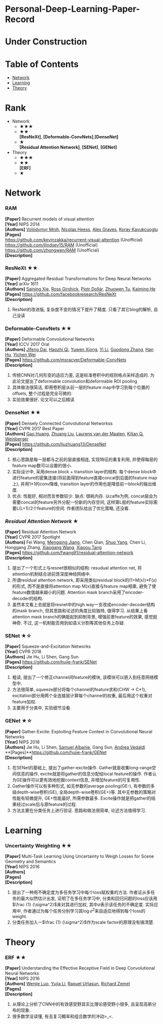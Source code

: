 # Personal-Deep-Learning-Paper-Record
# Under Construction
# Table of Contents
- [Network](#network)
- [Learning](#learning)
- [Theory](#theory)
# Rank
- Network <Br>
  - ★★★ <Br>
  - ★★ <Br>
  **[ResNeXt]**, **[Deformable-ConvNets]**,**[DenseNet]** <Br>
  - ★ <Br>
  **[Residual Attention Network]**, **[SENet]**, **[GENet]** <Br>
- Theory <Br>
  - ★★★ <Br>
  - ★★ <Br>
    **[ERF]** <Br>
  - ★ <Br>
  
# Network
### **RAM**
**[Paper]** Recurrent models of visual attention <Br>
**[Year]** NIPS 2014 <Br>
**[Authors]** [Volodymyr Mnih](https://www.cs.toronto.edu/~vmnih/), [Nicolas Heess](http://homepages.inf.ed.ac.uk/s0677090/), [Alex Graves](https://www.cs.toronto.edu/~graves/), [Koray Kavukcuoglu](http://koray.kavukcuoglu.org/)<Br>
 **[Pages]** <Br>
  https://github.com/kevinzakka/recurrent-visual-attention (Unofficial) <Br>
  https://github.com/jlindsey15/RAM (Unofficial) <Br>
  https://github.com/zhongwen/RAM  (Unofficial) <Br>
 **[Description]**<Br>

### **ResNeXt ★★**
**[Paper]** Aggregated Residual Transformations for Deep Neural Networks <Br>
**[Year]** arXiv 1611 <Br>
**[Authors]** [Saining Xie](http://vcl.ucsd.edu/~sxie/), [Ross Girshick](http://www.rossgirshick.info/), [Piotr Dollár](https://pdollar.github.io/), [Zhuowen Tu](http://pages.ucsd.edu/~ztu/), [Kaiming He](http://kaiminghe.com/) <Br>
 **[Pages]** https://github.com/facebookresearch/ResNeXt <Br>
 **[Description]**<Br>
1) ResNet的改进版, 复杂度不变的情况下提升了精度. 只看了其它blog的解析, 自己没读 
  
### **Deformable-ConvNets ★★**
**[Paper]** Deformable Convolutional Networks <Br>
**[Year]** ICCV 2017 Oral<Br>
**[Authors]**	[Jifeng Dai](http://www.jifengdai.org/), [Haozhi Qi](http://haozhi.io/), [Yuwen Xiong](http://www.cs.toronto.edu/~yuwen/), [Yi Li](https://liyi14.github.io/), [Guodong Zhang](http://www.cs.toronto.edu/~gdzhang/), [Han Hu](https://sites.google.com/site/hanhushomepage/), [Yichen Wei](https://www.microsoft.com/en-us/research/people/yichenw/) <Br>
 **[Pages]** https://github.com/msracver/Deformable-ConvNets <Br>
 **[Description]**<Br>
1) 传统CNN对几何形变的适应力差, 这是标准卷积中的规则格点采样造成的. 为此论文提出了deformable convolution和deformable ROI pooling
2) 具体做法很简洁, 即用卷积层从前一层的feature map中学习到每个位置的offsets, 整个过程是完全可微的.
3) 实验效果很好. 论文可以之后精读

### **DenseNet ★★**
**[Paper]** Densely Connected Convolutional Networkss <Br>
**[Year]** CVPR 2017 Best Paper<Br>
**[Authors]** [Gao Huang](http://www.cs.cornell.edu/~gaohuang/), [Zhuang Liu](https://liuzhuang13.github.io/), [Laurens van der Maaten](https://lvdmaaten.github.io/), [Kilian Q. Weinberger](http://www.cs.cornell.edu/~kilian/)	<Br>
**[Pages]** https://github.com/liuzhuang13/DenseNet <Br>
**[Description]**<Br>
1) 核心思路是每一层都与之前的层直接相连, 实现特征的重复利用, 并使得每层的feature map数可以设置的很小. <Br>
2) 实际设计中, 采用dense block + transition layer的结构. 每个dense block中进行feature的密集连接(将前面得到feature直接concat到后面的feature map上), 并用1*1的conv降维, transition layer的作用也是降低前一block的输出维度. <Br>
3) 优点: 性能好, 相对而言参数较少. 缺点: 很耗内存. 以caffe为例, concat层会为需要concat的feature另外分配一份新的内存空间, 这样第L层的feature实际需要L(L+1)/2个feature的空间. 作者团队给出了优化策略, 还没看. <Br>
  
### ***Residual Attention Network* ★**
**[Paper]** Residual Attention Network <Br>
**[Year]** CVPR 2017 Spotlight <Br>
**[Authors]** Fei Wang, [Mengqing Jiang](https://github.com/Jmq14), Chen Qian, [Shuo Yang](http://shuoyang1213.me/), Chen Li, Honggang Zhang, [Xiaogang Wang](http://www.ee.cuhk.edu.hk/~xgwang/), [Xiaoou Tang](https://www.ie.cuhk.edu.hk/people/xotang.shtml) <Br>
 **[Pages]** https://github.com/fwang91/residual-attention-network <Br>
 **[Description]**<Br>
1) 提出了一个形式上与resnet很相似的结构: resudual attention net, 将attention机制结合进前馈深度神经网络中. <Br>
2) 所谓residual attention network, 即采用类似residual block的(1+M(x))*F(x)的形式, 而不是直接将attention map M(x)直接与feature map相乘, 避免了使feature数值越来越小的问题. Attention mask branch采用了encoder-decoder的结构. <Br>
3) 虽然本文看上去就是将resnet中的high way一支改成encoder-decoder结构的mask branch, 但其思路和论述的角度比较独特, 值得学习. 从结果上看attention mask branch的确能起到抑制背景, 增强前景feature的效果, 感觉挺神奇. 不过, 这一机制能否用到如语义分割等其他任务上存疑.<Br>
  
### **SENet ★☆**
**[Paper]** Squeeze-and-Excitation Networks <Br>
**[Year]** CVPR 2018 <Br>
**[Authors]**  Jie Hu, Li Shen, Gang Sun<Br>
**[Pages]** https://github.com/hujie-frank/SENet <Br>
**[Description]** <Br>
1) 粗读, 提出了一个修正channel间feature的模块, 该模块可以嵌入到任意网络模型中. <Br>
2) 方法很简单, squeeze部分将每个channel的feature求和(C*H*W -> C*1), excitation部分用两个全连接层计算每个channel的权重, 最后用这个权重对feature加权. <Br>
3) 主要用于分类中, 实验细节没看. <Br>
  
### **GENet ★☆**
**[Paper]** Gather-Excite: Exploiting Feature Context in Convolutional Neural Networks <Br>
**[Year]** NIPS 2018 <Br>
**[Authors]**  Jie Hu, Li Shen, [Samuel Albanie](http://www.robots.ox.ac.uk/~albanie/), Gang Sun, [Andrea Vedaldi](http://www.robots.ox.ac.uk/~vedaldi/)<Br>
**[Pages]**https://github.com/hujie-frank/GENet <Br>
**[Description]** <Br>
1) 在SENet的基础上, 提出了gather-excite操作. Gather就是收集long-range空间信息的操作, excite就是将gather的信息分配给local feature的操作. 作者认为GE操作可以更有效地挖掘context信息, 并增加feature的可复用性. <Br>
2) Gather操作可以有多种形式, 如无参数的average pooling(GE-), 有参数的多级depth-wise卷积(GE), 全局depth-wise卷积(GE+)等. 其中无参数的策略对性能有轻微提升, GE+性能最好, 所需参数最多. Excite操作就是把gather的结果经过scale后与原feature的过程. <Br>
3) 方法主要在分类任务上进行验证. 思路和做法很简单, 论述方法值得学习. <Br>

# Learning
### **Uncertainty Weighting ★★**
**[Paper]** Multi-Task Learning Using Uncertainty to Weigh Losses for Scene Geometry and Semantics <Br>
**[Year]** NIPS 2016 <Br>
**[Authors]**  <Br>
**[Pages]** <Br>
**[Description]** <Br>
1) 提出了一种用不确定度为多任务学习中每个loss赋权重的方法. 作者证从多任务的最大似然估计出发, 证明了在多任务学习中, 分类和回归问题的loss应该用$\frac {1} {\sigma^2}$来对其进行加权, 其中$\sigma$表示该任务的不确定度. 实际应用中, 作者通过为每个任务分别学习其$\log\sigma^2$来自适应地得到每个loss的weight. <Br>
2) 分类任务加入一$\frac {1} {\sigma^2}$作为scale factor的原理没有搞清楚. <Br>

# Theory
### **ERF ★★**
**[Paper]** Understanding the Effective Receptive Field in Deep Convolutional Neural Networks <Br>
**[Year]** NIPS 2016 <Br>
**[Authors]**  [Wenjie Luo](http://www.cs.toronto.edu/~wenjie/), [Yujia Li](http://www.cs.toronto.edu/~yujiali/), [Raquel Urtasun](http://www.cs.toronto.edu/~urtasun/), [Richard Zemel](http://www.cs.toronto.edu/~zemel/inquiry/home.php)<Br>
**[Pages]** <Br>
**[Description]** <Br>
1) 从理论上分析了CNN中的有效感受野其实比理论感受野小很多, 且呈现高斯分布的现象. <Br>
2) 很多数学没读懂, 有去复习概率和组合数学的冲动>_<. <Br>

